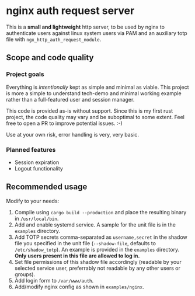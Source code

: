 # nginx auth request server

This is a **small and lightweight** http server, to be used by nginx to authenticate users against linux system users via PAM and an auxiliary totp file with `ngx_http_auth_request_module`.

## Scope and code quality

### Project goals

Everything is *intentionally* kept as simple and minimal as viable.
This project is more a simple to understand tech-demo and minimal working example rather than a full-featured user and session manager.

This code is provided as-is without support.
Since this is my first rust project, the code quality may vary and be suboptimal to some extent.
Feel free to open a PR to improve potential issues. :-)

Use at your own risk, error handling is very, very basic.

### Planned features

- Session expiration
- Logout functionality

## Recommended usage

Modify to your needs:

1. Compile using `cargo build --production` and place the resulting binary in `/usr/local/bin`.
2. Add and enable systemd service. A sample for the unit file is in the `examples` directory.
3. Add TOTP secrets comma-separated as `username,secret` in the shadow file you specified in the unit file (`--shadow-file`, defaults to `/etc/shadow_totp`).  An example is provided in the `examples` directory. **Only users present in this file are allowed to log in.**
4. Set file permissions of this shadow file accordingly (readable by your selected service user, preferrably not readable by any other users or groups).
5. Add login form to `/var/www/auth`.
6. Add/modify nginx config as shown in `examples/nginx`.
